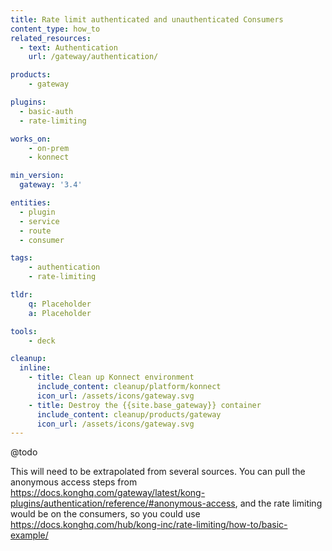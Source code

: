 ```yaml
---
title: Rate limit authenticated and unauthenticated Consumers
content_type: how_to
related_resources:
  - text: Authentication
    url: /gateway/authentication/

products:
    - gateway

plugins:
  - basic-auth
  - rate-limiting

works_on:
    - on-prem
    - konnect

min_version:
  gateway: '3.4'

entities: 
  - plugin
  - service
  - route
  - consumer

tags:
    - authentication
    - rate-limiting

tldr:
    q: Placeholder
    a: Placeholder

tools:
    - deck

cleanup:
  inline:
    - title: Clean up Konnect environment
      include_content: cleanup/platform/konnect
      icon_url: /assets/icons/gateway.svg
    - title: Destroy the {{site.base_gateway}} container
      include_content: cleanup/products/gateway
      icon_url: /assets/icons/gateway.svg
---
```


@todo

This will need to be extrapolated from several sources. You can pull the anonymous access steps from https://docs.konghq.com/gateway/latest/kong-plugins/authentication/reference/#anonymous-access, and the rate limiting would be on the consumers, so you could use https://docs.konghq.com/hub/kong-inc/rate-limiting/how-to/basic-example/ 